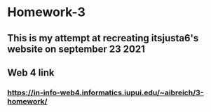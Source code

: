 # Homework-3

## This is my attempt at recreating itsjusta6's website on september 23 2021

## Web 4 link

### https://in-info-web4.informatics.iupui.edu/~aibreich/3-homework/
